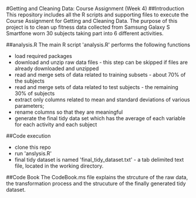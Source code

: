 #Getting and Cleaning Data: Course Assignment (Week 4)
##Introduction
This repository includes all the R scripts and supporting files to execute the Course Assignment for Getting and Cleaning Data. The purpose of this project is to clean up fitness data collected from Samsung Galaxy S Smartfone worn 30 subjects taking part into 6 different activities. 

##analysis.R
The main R script 'analysis.R' performs the following functions
- load required packages
- download and unzip raw data files - this step can be skipped if files are already downloaded and unzipped
- read and merge sets of data related to training subsets - about 70% of the subjects
- read and merge sets of data related to test subjects - the remaining 30% of subjects
- extract only columns related to mean and standard deviations of various parameters;
- rename columns so that they are meaningful
- generate the final tidy data set which has the average of each variable for each activity and each subject


##Code execution
- clone this repo
- run 'anslysis.R'
- final tidy dataset is named 'final_tidy_dataset.txt' - a tab delimited text file, located in the working directory.

##Code Book
The CodeBook.ms file explains the strcuture of the raw data, the transformation process and the strucuture of the finally generated tidy dataset.

